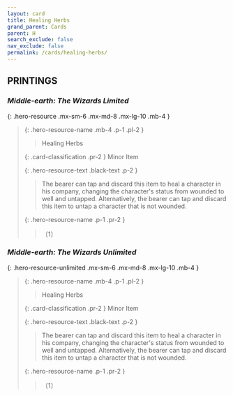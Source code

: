 ```yaml
---
layout: card
title: Healing Herbs
grand_parent: Cards
parent: H
search_exclude: false
nav_exclude: false
permalink: /cards/healing-herbs/
---
```


## PRINTINGS


### _Middle-earth: The Wizards Limited_

{: .hero-resource .mx-sm-6 .mx-md-8 .mx-lg-10 .mb-4 }
> {: .hero-resource-name .mb-4 .p-1 .pl-2 }
> > <div class="card-mp"></div>
> > <div class="card-name">Healing Herbs</div>
>
> {: .card-classification .pr-2 }
> Minor Item
>
> {: .hero-resource-text .black-text .p-2 }
> > The bearer can tap and discard this item to heal a character in his company, changing the character's status from wounded to well and untapped. Alternatively, the bearer can tap and discard this item to untap a character that is not wounded. 
> 
> {: .hero-resource-name .p-1 .pr-2 }
> > <div class="card-shield"></div>
> > <div class="card-corruption">〔1〕</div>

### _Middle-earth: The Wizards Unlimited_

{: .hero-resource-unlimited .mx-sm-6 .mx-md-8 .mx-lg-10 .mb-4 }
> {: .hero-resource-name .mb-4 .p-1 .pl-2 }
> > <div class="card-mp"></div>
> > <div class="card-name">Healing Herbs</div>
>
> {: .card-classification .pr-2 }
> Minor Item
>
> {: .hero-resource-text .black-text .p-2 }
> > The bearer can tap and discard this item to heal a character in his company, changing the character's status from wounded to well and untapped. Alternatively, the bearer can tap and discard this item to untap a character that is not wounded. 
> 
> {: .hero-resource-name .p-1 .pr-2 }
> > <div class="card-shield"></div>
> > <div class="card-corruption">〔1〕</div>
